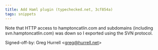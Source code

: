 ```yaml
---
title: Add Haml plugin (typechecked.net, 3cf854a)
tags: snippets
---
```


Note that HTTP access to hamptoncatlin.com and subdomains (including svn.hamptoncatlin.com) was down so I exported using the SVN protocol.

Signed-off-by: Greg Hurrell &lt;greg@hurrell.net&gt;

